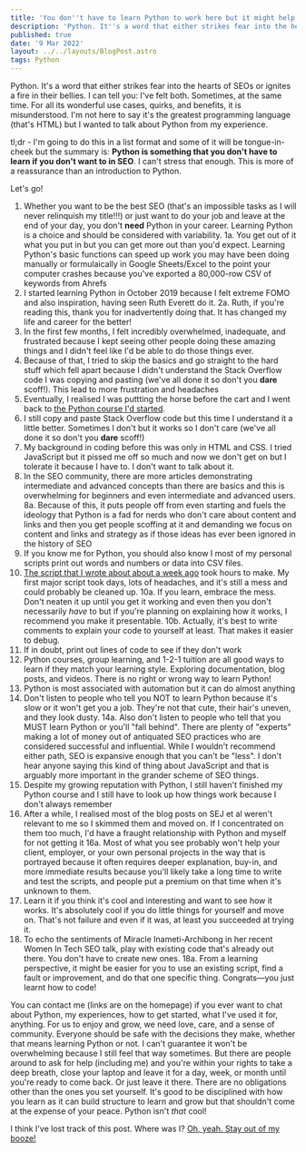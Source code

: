 ```yaml
---
title: 'You don''t have to learn Python to work here but it might help'
description: 'Python. It''s a word that either strikes fear into the hearts of SEOs or ignites a fire in their bellies. I can tell you: I’ve felt both.'
published: true
date: '9 Mar 2022'
layout: ../../layouts/BlogPost.astro
tags: Python
---
```


Python. It's a word that either strikes fear into the hearts of SEOs or ignites a fire in their bellies. I can tell you: I've felt both. Sometimes, at the same time. For all its wonderful use cases, quirks, and benefits, it is misunderstood. I'm not here to say it's the greatest programming language (that's HTML) but I wanted to talk about Python from my experience.

tl;dr - I'm going to do this in a list format and some of it will be tongue-in-cheek but the summary is: **Python is something that you don't have to learn if you don't want to in SEO**. I can't stress that enough. This is more of a reassurance than an introduction to Python.

Let's go!

1. Whether you want to be the best SEO (that's an impossible tasks as I will never relinquish my title!!!) or just want to do your job and leave at the end of your day, you don't **need** Python in your career. Learning Python is a choice and should be considered with variability.
1a. You get out of it what you put in but you can get more out than you'd expect. Learning Python's basic functions can speed up work you may have been doing manually or formulaically in Google Sheets/Excel to the point your computer crashes because you've exported a 80,000-row CSV of keywords from Ahrefs
2. I started learning Python in October 2019 because I felt extreme FOMO and also inspiration, having seen Ruth Everett do it.
2a. Ruth, if you're reading this, thank you for inadvertently doing that. It has changed my life and career for the better!
3. In the first few months, I felt incredibly overwhelmed, inadequate, and frustrated because I kept seeing other people doing these amazing things and I didn't feel like I'd be able to do those things ever.
4. Because of that, I tried to skip the basics and go straight to the hard stuff which fell apart because I didn't understand the Stack Overflow code I was copying and pasting (we've all done it so don't you **dare** scoff!). This lead to more frustration and headaches
5. Eventually, I realised I was puttting the horse before the cart and I went back to [the Python course I'd started](https://www.udemy.com/course/the-modern-python3-bootcamp/).
6. I still copy and paste Stack Overflow code but this time I understand it a little better. Sometimes I don't but it works so I don't care (we've all done it so don't you **dare** scoff!)
7. My background in coding before this was only in HTML and CSS. I tried JavaScript but it pissed me off so much and now we don't get on but I tolerate it because I have to. I don't want to talk about it.
8. In the SEO community, there are more articles demonstrating intermediate and advanced concepts than there are basics and this is overwhelming for beginners and even intermediate and advanced users.
8a. Because of this, it puts people off from even starting and fuels the ideology that Python is a fad for nerds who don't care about content and links and then you get people scoffing at it and demanding we focus on content and links and strategy as if those ideas has ever been ignored in the history of SEO
9. If you know me for Python, you should also know I most of my personal scripts print out words and numbers or data into CSV files.
10. [The script that I wrote about about a week ago](/post/introducing-ralts/) took hours to make. My first major script took days, lots of headaches, and it's still a mess and could probably be cleaned up.
10a. If you learn, embrace the mess. Don't neaten it up until you get it working and even then you don't necessarily _have_ to but if you're planning on explaining how it works, I recommend you make it presentable.
10b. Actually, it's best to write comments to explain your code to yourself at least. That makes it easier to debug.
11. If in doubt, print out lines of code to see if they don't work
12. Python courses, group learning, and 1-2-1 tuition are all good ways to learn if they match your learning style. Exploring documentation, blog posts, and videos. There is no right or wrong way to learn Python!
13. Python is most associated with automation but it can do almost anything
14. Don't listen to people who tell you NOT to learn Python because it's slow or it won't get you a job. They're not that cute, their hair's uneven, and they look dusty.
14a. Also don't listen to people who tell that you MUST learn Python or you'll "fall behind". There are plenty of "experts" making a lot of money out of antiquated SEO practices who are considered successful and influential. While I wouldn't recommend either path, SEO is expansive enough that you can't be "less". I don't hear anyone saying this kind of thing about JavaScript and that is arguably more important in the grander scheme of SEO things.
15. Despite my growing reputation with Python, I still haven't finished my Python course and I still have to look up how things work because I don't always remember
16. After a while, I realised most of the blog posts on SEJ et al weren't relevant to me so I skimmed them and moved on. If I concentrated on them too much, I'd have a fraught relationship with Python and myself for not getting it
16a. Most of what you see probably won't help your client, employer, or your own personal projects in the way that is portrayed because it often requires deeper explanation, buy-in, and more immediate results because you'll likely take a long time to write and test the scripts, and people put a premium on that time when it's unknown to them.
17. Learn it if you think it's cool and interesting and want to see how it works. It's absolutely cool if you do little things for yourself and move on. That's not failure and even if it was, at least you succeeded at trying it.
18. To echo the sentiments of Miracle Inameti-Archibong in her recent Women In Tech SEO talk, play with existing code that's already out there. You don't have to create new ones.
18a. From a learning perspective, it might be easier for you to use an existing script, find a fault or improvement, and do that one specific thing. Congrats&mdash;you just learnt how to code!

You can contact me (links are on the homepage) if you ever want to chat about Python, my experiences, how to get started, what I've used it for, anything. For us to enjoy and grow, we need love, care, and a sense of community. Everyone should be safe with the decisions they make, whether that means learning Python or not. I can't guarantee it won't be overwhelming because I still feel that way sometimes. But there are people around to ask for help (including me) and you're within your rights to take a deep breath, close your laptop and leave it for a day, week, or month until you're ready to come back. Or just leave it there. There are no obligations other than the ones you set yourself. It's good to be disciplined with how you learn as it can build structure to learn and grow but that shouldn't come at the expense of your peace. Python isn't _that_ cool!

I think I've lost track of this post. Where was I? [Oh, yeah. Stay out of my booze!](https://www.youtube.com/watch?v=1HuIILdA8Lg)